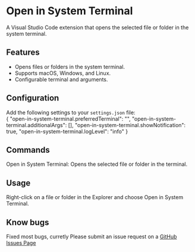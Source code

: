 # Open in System Terminal

A Visual Studio Code extension that opens the selected file or folder in the system terminal.

## Features

- Opens files or folders in the system terminal.
- Supports macOS, Windows, and Linux.
- Configurable terminal and arguments.

## Configuration

Add the following settings to your `settings.json` file:    
{
  "open-in-system-terminal.preferredTerminal": "",
  "open-in-system-terminal.additionalArgs": [],
  "open-in-system-terminal.showNotification": true,
  "open-in-system-terminal.logLevel": "info"
}

## Commands
Open in System Terminal: Opens the selected file or folder in the terminal.

## Usage
Right-click on a file or folder in the Explorer and choose Open in System Terminal.

## Know bugs
Fixed most bugs, curretly 
Please submit an issue request on a  [GitHub Issues Page](https://github.com/Lyushen/vscode-ext-open-in-external-terminal/issues/new/choose)